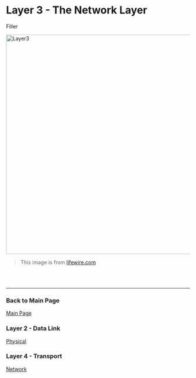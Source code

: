 # Layer 3 - The Network Layer

Filler


<img src= "([https://www.lifewire.com/thmb/TnAoUlDGWgixspJK2hM5CCcZhy4=/750x0/filters:no_upscale():max_bytes(150000):strip_icc():format(webp)/layers-of-the-osi-model-illustrated-818017-finalv1-4-ct-9ffde2c7142849819c3fcf5e305a242f.png](https://www.lifewire.com/thmb/TnAoUlDGWgixspJK2hM5CCcZhy4=/750x0/filters:no_upscale():max_bytes(150000):strip_icc():format(webp)/layers-of-the-osi-model-illustrated-818017-finalv1-4-ct-9ffde2c7142849819c3fcf5e305a242f.png](https://www.lifewire.com/thmb/TnAoUlDGWgixspJK2hM5CCcZhy4=/750x0/filters:no_upscale():max_bytes(150000):strip_icc():format(webp)/layers-of-the-osi-model-illustrated-818017-finalv1-4-ct-9ffde2c7142849819c3fcf5e305a242f.png)" alt="Layer3" width="600" />

> This image is from [lifewire.com](https://www.lifewire.com/layers-of-the-osi-model-illustrated-818017)
 <br>
 <br>
 
---
### Back to Main Page
[Main Page](README.md)
### Layer 2 - Data Link
[Physical](datalink.md)
### Layer 4 - Transport
[Network](transport.md)
